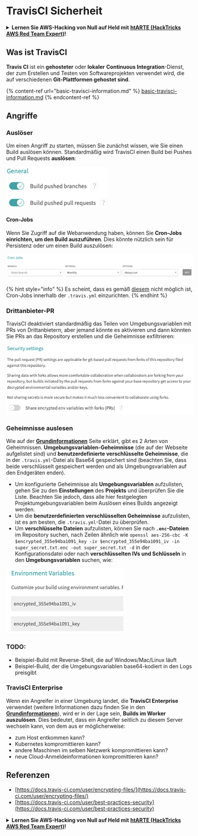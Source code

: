 # TravisCI Sicherheit

<details>

<summary><strong>Lernen Sie AWS-Hacking von Null auf Held mit</strong> <a href="https://training.hacktricks.xyz/courses/arte"><strong>htARTE (HackTricks AWS Red Team Expert)</strong></a><strong>!</strong></summary>

Andere Möglichkeiten, HackTricks zu unterstützen:

* Wenn Sie Ihr **Unternehmen in HackTricks beworben sehen möchten** oder **HackTricks als PDF herunterladen möchten**, überprüfen Sie die [**ABONNEMENTPLÄNE**](https://github.com/sponsors/carlospolop)!
* Holen Sie sich das [**offizielle PEASS & HackTricks-Merchandise**](https://peass.creator-spring.com)
* Entdecken Sie [**The PEASS Family**](https://opensea.io/collection/the-peass-family), unsere Sammlung exklusiver [**NFTs**](https://opensea.io/collection/the-peass-family)
* **Treten Sie der** 💬 [**Discord-Gruppe**](https://discord.gg/hRep4RUj7f) oder der [**Telegram-Gruppe**](https://t.me/peass) bei oder **folgen** Sie uns auf **Twitter** 🐦 [**@hacktricks\_live**](https://twitter.com/hacktricks\_live)**.**
* **Teilen Sie Ihre Hacking-Tricks, indem Sie PRs an die** [**HackTricks**](https://github.com/carlospolop/hacktricks) und [**HackTricks Cloud**](https://github.com/carlospolop/hacktricks-cloud) GitHub-Repositories einreichen.

</details>

## Was ist TravisCI

**Travis CI** ist ein **gehosteter** oder **lokaler** **Continuous Integration**-Dienst, der zum Erstellen und Testen von Softwareprojekten verwendet wird, die auf verschiedenen **Git-Plattformen gehostet sind**.

{% content-ref url="basic-travisci-information.md" %}
[basic-travisci-information.md](basic-travisci-information.md)
{% endcontent-ref %}

## Angriffe

### Auslöser

Um einen Angriff zu starten, müssen Sie zunächst wissen, wie Sie einen Build auslösen können. Standardmäßig wird TravisCI einen Build bei Pushes und Pull Requests **auslösen**:

![](<../../.gitbook/assets/image (19) (1).png>)

#### Cron-Jobs

Wenn Sie Zugriff auf die Webanwendung haben, können Sie **Cron-Jobs einrichten, um den Build auszuführen**. Dies könnte nützlich sein für Persistenz oder um einen Build auszulösen:

![](<../../.gitbook/assets/image (42).png>)

{% hint style="info" %}
Es scheint, dass es gemäß [diesem](https://github.com/travis-ci/travis-ci/issues/9162) nicht möglich ist, Cron-Jobs innerhalb der `.travis.yml` einzurichten.
{% endhint %}

### Drittanbieter-PR

TravisCI deaktiviert standardmäßig das Teilen von Umgebungsvariablen mit PRs von Drittanbietern, aber jemand könnte es aktivieren und dann könnten Sie PRs an das Repository erstellen und die Geheimnisse exfiltrieren:

![](<../../.gitbook/assets/image (1) (1) (1) (1) (1) (1) (1) (1) (1) (1) (1) (1) (1) (1) (1) (1) (1) (1) (1) (1) (1) (1) (1).png>)

### Geheimnisse auslesen

Wie auf der [**Grundinformationen**](basic-travisci-information.md) Seite erklärt, gibt es 2 Arten von Geheimnissen. **Umgebungsvariablen-Geheimnisse** (die auf der Webseite aufgelistet sind) und **benutzerdefinierte verschlüsselte Geheimnisse**, die in der `.travis.yml`-Datei als Base64 gespeichert sind (beachten Sie, dass beide verschlüsselt gespeichert werden und als Umgebungsvariablen auf den Endgeräten enden).

* Um konfigurierte Geheimnisse als **Umgebungsvariablen** aufzulisten, gehen Sie zu den **Einstellungen** des **Projekts** und überprüfen Sie die Liste. Beachten Sie jedoch, dass alle hier festgelegten Projektumgebungsvariablen beim Auslösen eines Builds angezeigt werden.
* Um die **benutzerdefinierten verschlüsselten Geheimnisse** aufzulisten, ist es am besten, die `.travis.yml`-Datei zu überprüfen.
* Um **verschlüsselte Dateien** aufzulisten, können Sie nach **`.enc`-Dateien** im Repository suchen, nach Zeilen ähnlich wie `openssl aes-256-cbc -K $encrypted_355e94ba1091_key -iv $encrypted_355e94ba1091_iv -in super_secret.txt.enc -out super_secret.txt -d` in der Konfigurationsdatei oder nach **verschlüsselten IVs und Schlüsseln** in den **Umgebungsvariablen** suchen, wie:

![](<../../.gitbook/assets/image (71).png>)

### TODO:

* Beispiel-Build mit Reverse-Shell, die auf Windows/Mac/Linux läuft
* Beispiel-Build, der die Umgebungsvariablen base64-kodiert in den Logs preisgibt

### TravisCI Enterprise

Wenn ein Angreifer in einer Umgebung landet, die **TravisCI Enterprise** verwendet (weitere Informationen dazu finden Sie in den [**Grundinformationen**](basic-travisci-information.md#travisci-enterprise)), wird er in der Lage sein, **Builds im Worker auszulösen**. Dies bedeutet, dass ein Angreifer seitlich zu diesem Server wechseln kann, von dem aus er möglicherweise:

* zum Host entkommen kann?
* Kubernetes kompromittieren kann?
* andere Maschinen im selben Netzwerk kompromittieren kann?
* neue Cloud-Anmeldeinformationen kompromittieren kann?

## Referenzen

* [https://docs.travis-ci.com/user/encrypting-files/](https://docs.travis-ci.com/user/encrypting-files/)
* [https://docs.travis-ci.com/user/best-practices-security](https://docs.travis-ci.com/user/best-practices-security)

<details>

<summary><strong>Lernen Sie AWS-Hacking von Null auf Held mit</strong> <a href="https://training.hacktricks.xyz/courses/arte"><strong>htARTE (HackTricks AWS Red Team Expert)</strong></a><strong>!</strong></summary>

Andere Möglichkeiten, HackTricks zu unterstützen:

* Wenn Sie Ihr **Unternehmen in HackTricks beworben sehen möchten** oder **HackTricks als PDF herunterladen möchten**, überprüfen Sie die [**ABONNEMENTPLÄNE**](https://github.com/sponsors/carlospolop)!
* Holen Sie sich das [**offizielle PEASS & HackTricks-Merchandise**](https://peass.creator-spring.com)
* Entdecken Sie [**The PEASS Family**](https://opensea.io/collection/the-peass-family), unsere Sammlung exklusiver [**NFTs**](https://opensea.io/collection/the-peass-family)
* **Treten Sie der** 💬 [**Discord-Gruppe**](https://discord.gg/hRep4RUj7f) oder der [**Telegram-Gruppe**](https://t.me/peass) bei oder **folgen** Sie uns auf **Twitter** 🐦 [**@hacktricks\_live**](https://twitter.com/hacktricks\_live)**.**
* **Teilen Sie Ihre Hacking-Tricks, indem Sie PRs an die** [**HackTricks**](https://github.com/carlospolop/hacktricks) und [**HackTricks Cloud**](https://github.com/carlospolop/hacktricks-cloud) GitHub-Repositories einreichen.

</details>

